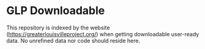 # GLP Downloadable

This repository is indexed by the website (https://greaterlouisvilleproject.org/) when getting downloadable user-ready data. No unrefined data nor code should reside here.
